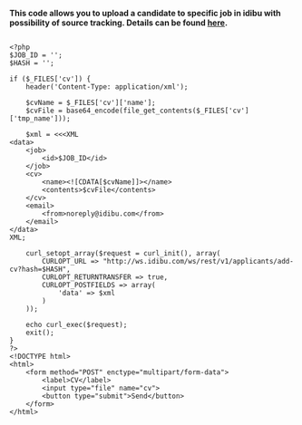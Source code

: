 <p><strong>This code allows you to upload a candidate to specific job in idibu with possibility of source tracking. Details can be found <a href="https://github.com/oneworldmarket/idibu-api/blob/master/webservices/applicant-management/cv-upload-parsing.md">here</a>.</strong></p>

<pre>
<code>
&lt;?php
$JOB_ID = &#39;&#39;;
$HASH = &#39;&#39;;

if ($_FILES[&#39;cv&#39;]) {
    header(&#39;Content-Type: application/xml&#39;);

    $cvName = $_FILES[&#39;cv&#39;][&#39;name&#39;];
    $cvFile = base64_encode(file_get_contents($_FILES[&#39;cv&#39;][&#39;tmp_name&#39;]));

    $xml = &lt;&lt;&lt;XML
&lt;data&gt;
    &lt;job&gt;
        &lt;id&gt;$JOB_ID&lt;/id&gt;
    &lt;/job&gt;
    &lt;cv&gt;
        &lt;name&gt;&lt;![CDATA[$cvName]]&gt;&lt;/name&gt;
        &lt;contents&gt;$cvFile&lt;/contents&gt;
    &lt;/cv&gt;
    &lt;email&gt;
        &lt;from&gt;noreply@idibu.com&lt;/from&gt;
    &lt;/email&gt;
&lt;/data&gt;
XML;

    curl_setopt_array($request = curl_init(), array(
        CURLOPT_URL =&gt; &quot;http://ws.idibu.com/ws/rest/v1/applicants/add-cv?hash=$HASH&quot;,
        CURLOPT_RETURNTRANSFER =&gt; true,
        CURLOPT_POSTFIELDS =&gt; array(
            &#39;data&#39; =&gt; $xml
        )
    ));

    echo curl_exec($request);
    exit();
}
?&gt;
&lt;!DOCTYPE html&gt;
&lt;html&gt;
    &lt;form method=&quot;POST&quot; enctype=&quot;multipart/form-data&quot;&gt;
        &lt;label&gt;CV&lt;/label&gt;
        &lt;input type=&quot;file&quot; name=&quot;cv&quot;&gt;
        &lt;button type=&quot;submit&quot;&gt;Send&lt;/button&gt;
    &lt;/form&gt;
&lt;/html&gt;
</code>
</pre>
